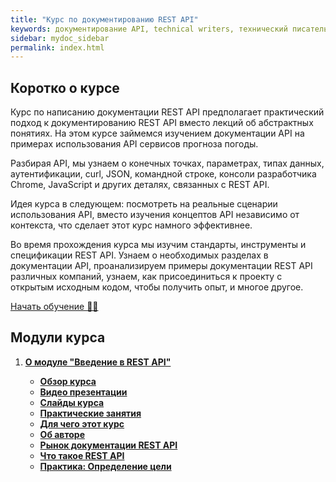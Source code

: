 ```yaml
---
title: "Курс по документированию REST API"
keywords: документирование API, technical writers, технический писатель, курс документирования
sidebar: mydoc_sidebar
permalink: index.html
---
```


## Коротко о курсе

Курс по написанию документации REST API предполагает практический подход к документированию REST API вместо лекций об абстрактных понятиях. На этом курсе займемся изучением документации API на примерах использования API сервисов прогноза погоды.

Разбирая API, мы узнаем о конечных точках, параметрах, типах данных, аутентификации, curl, JSON, командной строке, консоли разработчика Chrome, JavaScript и других деталях, связанных с REST API.

Идея курса в следующем: посмотреть на реальные сценарии использования API, вместо изучения концептов API независимо от контекста, что сделает этот курс намного эффективнее.

Во время прохождения курса мы изучим стандарты, инструменты и спецификации REST API. Узнаем о необходимых разделах в документации API, проанализируем примеры документации REST API различных компаний, узнаем, как присоединиться к проекту c открытым исходным кодом, чтобы получить опыт, и многое другое.

[Начать обучение 👨‍💻](about-first-module.html)

## Модули курса

1. [**О модуле "Введение в REST API"**](about-first-module.html)

    - [**Обзор курса**](course-overview.html)
    - [**Видео презентации**](video-presentations.html)
    - [**Слайды курса**](course-slides.html)
    - [**Практические занятия**](workshop-activities.html)
    - [**Для чего этот курс**](what-for-this-course.html)
    - [**Об авторе**](about-the-author.html)
    - [**Рынок документации REST API**](api-doc-market.html)
    - [**Что такое REST API**](what-is-rest-api.html)
    - [**Практика: Определение цели**](identify-goals.html)
